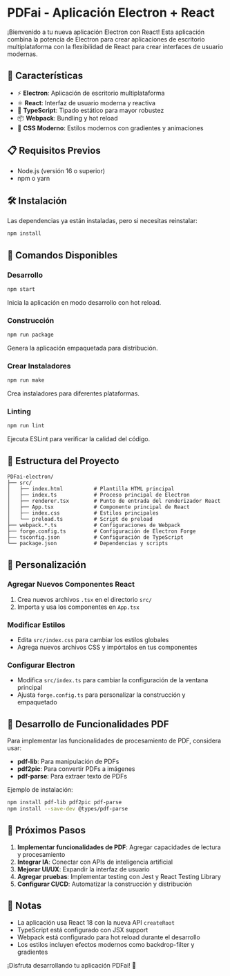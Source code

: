# PDFai - Aplicación Electron + React

¡Bienvenido a tu nueva aplicación Electron con React! Esta aplicación combina la potencia de Electron para crear aplicaciones de escritorio multiplataforma con la flexibilidad de React para crear interfaces de usuario modernas.

## 🚀 Características

- ⚡ **Electron**: Aplicación de escritorio multiplataforma
- ⚛️ **React**: Interfaz de usuario moderna y reactiva
- 🔧 **TypeScript**: Tipado estático para mayor robustez
- 📦 **Webpack**: Bundling y hot reload
- 🎨 **CSS Moderno**: Estilos modernos con gradientes y animaciones

## 📋 Requisitos Previos

- Node.js (versión 16 o superior)
- npm o yarn

## 🛠️ Instalación

Las dependencias ya están instaladas, pero si necesitas reinstalar:

```bash
npm install
```

## 🎯 Comandos Disponibles

### Desarrollo

```bash
npm start
```

Inicia la aplicación en modo desarrollo con hot reload.

### Construcción

```bash
npm run package
```

Genera la aplicación empaquetada para distribución.

### Crear Instaladores

```bash
npm run make
```

Crea instaladores para diferentes plataformas.

### Linting

```bash
npm run lint
```

Ejecuta ESLint para verificar la calidad del código.

## 📁 Estructura del Proyecto

```
PDFai-electron/
├── src/
│   ├── index.html          # Plantilla HTML principal
│   ├── index.ts            # Proceso principal de Electron
│   ├── renderer.tsx        # Punto de entrada del renderizador React
│   ├── App.tsx             # Componente principal de React
│   ├── index.css           # Estilos principales
│   └── preload.ts          # Script de preload
├── webpack.*.ts            # Configuraciones de Webpack
├── forge.config.ts         # Configuración de Electron Forge
├── tsconfig.json           # Configuración de TypeScript
└── package.json            # Dependencias y scripts
```

## 🎨 Personalización

### Agregar Nuevos Componentes React

1. Crea nuevos archivos `.tsx` en el directorio `src/`
2. Importa y usa los componentes en `App.tsx`

### Modificar Estilos

- Edita `src/index.css` para cambiar los estilos globales
- Agrega nuevos archivos CSS y impórtalos en tus componentes

### Configurar Electron

- Modifica `src/index.ts` para cambiar la configuración de la ventana principal
- Ajusta `forge.config.ts` para personalizar la construcción y empaquetado

## 🔧 Desarrollo de Funcionalidades PDF

Para implementar las funcionalidades de procesamiento de PDF, considera usar:

- **pdf-lib**: Para manipulación de PDFs
- **pdf2pic**: Para convertir PDFs a imágenes
- **pdf-parse**: Para extraer texto de PDFs

Ejemplo de instalación:

```bash
npm install pdf-lib pdf2pic pdf-parse
npm install --save-dev @types/pdf-parse
```

## 🌟 Próximos Pasos

1. **Implementar funcionalidades de PDF**: Agregar capacidades de lectura y procesamiento
2. **Integrar IA**: Conectar con APIs de inteligencia artificial
3. **Mejorar UI/UX**: Expandir la interfaz de usuario
4. **Agregar pruebas**: Implementar testing con Jest y React Testing Library
5. **Configurar CI/CD**: Automatizar la construcción y distribución

## 📝 Notas

- La aplicación usa React 18 con la nueva API `createRoot`
- TypeScript está configurado con JSX support
- Webpack está configurado para hot reload durante el desarrollo
- Los estilos incluyen efectos modernos como backdrop-filter y gradientes

¡Disfruta desarrollando tu aplicación PDFai! 🎉
